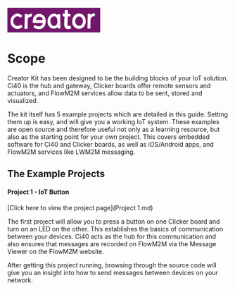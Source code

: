 ![Creator Logo](../images/creatorlogo.png)

# Scope

Creator Kit has been designed to be the building blocks of your IoT solution. Ci40 is the hub and gateway, Clicker boards offer remote sensors and actuators, and FlowM2M services allow data to be sent, stored and visualized.

The kit itself has 5 example projects which are detailed in this guide. Setting them up is easy, and will give you a working IoT system. These examples are open source and therefore useful not only as a learning resource, but also as the starting point for your own project. This covers embedded software for Ci40 and Clicker boards, as well as iOS/Android apps, and FlowM2M services like LWM2M messaging.

## The Example Projects

#### Project 1 - IoT Button
[Click here to view the project page](Project 1.md)

The first project will allow you to press a button on one Clicker board and turn on an LED on the other. This establishes the basics of communication between your devices. Ci40 acts as the hub for this communication and also ensures that messages are recorded on FlowM2M via the Message Viewer on the FlowM2M website.

After getting this project running, browsing through the source code will give you an insight into how to send messages between devices on your network.
